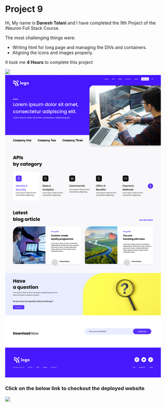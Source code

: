# Project 9

Hi, My name is **Danesh Tolani** and I have completed the 9th Project of the iNeuron Full Stack Course.

The most challenging things were:

- Writing html for long page and managing the DIVs and containers.
- Aligning the icons and images properly.

It took me **4 Hours** to complete this project

![](https://img.shields.io/badge/PREVIEW-IMAGE-green)
![](9.png)

### Click on the below link to checkout the deployed website

[![](https://img.shields.io/badge/LIVE-WEBSITE-blue)](https://developer-landing-danesh.netlify.app/)
